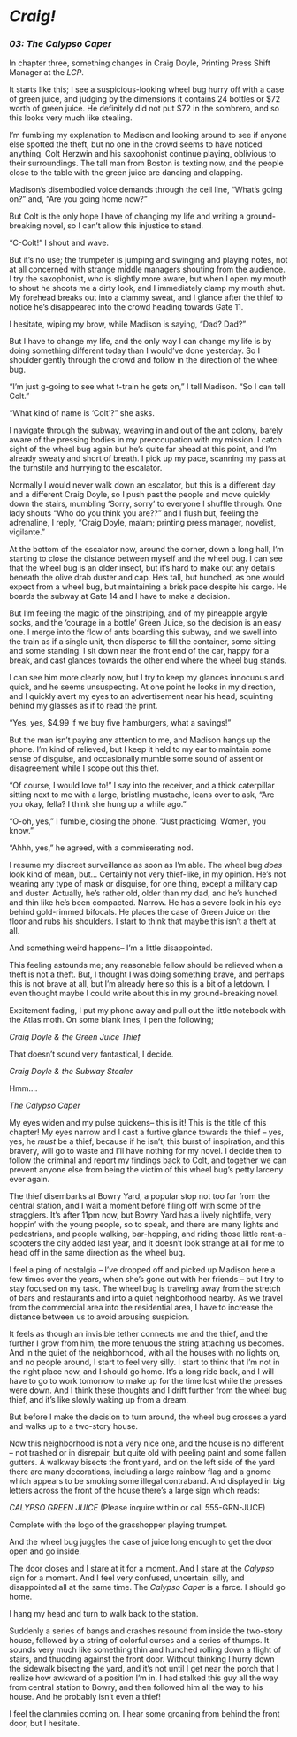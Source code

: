  # *Craig!*
### *03: The Calypso Caper*


In chapter three, something changes in Craig Doyle, Printing Press Shift Manager at the *LCP*.

It starts like this; I see a suspicious-looking wheel bug hurry off with a case of green juice, and judging by the dimensions it contains 24 bottles or $72 worth of green juice. He definitely did not put $72 in the sombrero, and so this looks very much like stealing.

I’m fumbling my explanation to Madison and looking around to see if anyone else spotted the theft, but no one in the crowd seems to have noticed anything. Colt Herzwin and his saxophonist continue playing, oblivious to their surroundings. The tall man from Boston is texting now, and the people close to the table with the green juice are dancing and clapping. 

Madison’s disembodied voice demands through the cell line, “What’s going on?” and, “Are you going home now?”

But Colt is the only hope I have of changing my life and writing a ground-breaking novel, so I can’t allow this injustice to stand.

“C-Colt!” I shout and wave.

But it’s no use; the trumpeter is jumping and swinging and playing notes, not at all concerned with strange middle managers shouting from the audience. I try the saxophonist, who is slightly more aware, but when I open my mouth to shout he shoots me a dirty look, and I immediately clamp my mouth shut. My forehead breaks out into a clammy sweat, and I glance after the thief to notice he’s disappeared into the crowd heading towards Gate 11.

I hesitate, wiping my brow, while Madison is saying, “Dad? Dad?”

But I have to change my life, and the only way I can change my life is by doing something different today than I would’ve done yesterday. So I shoulder gently through the crowd and follow in the direction of the wheel bug.

“I’m just g-going to see what t-train he gets on,” I tell Madison. “So I can tell Colt.”

“What kind of name is ‘Colt’?” she asks.

I navigate through the subway, weaving in and out of the ant colony, barely aware of the pressing bodies in my preoccupation with my mission. I catch sight of the wheel bug again but he’s quite far ahead at this point, and I’m already sweaty and short of breath. I pick up my pace, scanning my pass at the turnstile and hurrying to the escalator.

Normally I would never walk down an escalator, but this is a different day and a different Craig Doyle, so I push past the people and move quickly down the stairs, mumbling ‘Sorry, sorry’ to everyone I shuffle through. One lady shouts “Who do you think you are??” and I flush but, feeling the adrenaline, I reply, “Craig Doyle, ma’am; printing press manager, novelist, vigilante.”

At the bottom of the escalator now, around the corner, down a long hall, I’m starting to close the distance between myself and the wheel bug. I can see that the wheel bug is an older insect, but it’s hard to make out any details beneath the olive drab duster and cap. He’s tall, but hunched, as one would expect from a wheel bug, but maintaining a brisk pace despite his cargo. He boards the subway at Gate 14 and I have to make a decision.

But I’m feeling the magic of the pinstriping, and of my pineapple argyle socks, and the ‘courage in a bottle’ Green Juice, so the decision is an easy one. I merge into the flow of ants boarding this subway, and we swell into the train as if a single unit, then disperse to fill the container, some sitting and some standing. I sit down near the front end of the car, happy for a break, and cast glances towards the other end where the wheel bug stands.

I can see him more clearly now, but I try to keep my glances innocuous and quick, and he seems unsuspecting. At one point he looks in my direction, and I quickly avert my eyes to an advertisement near his head, squinting behind my glasses as if to read the print. 

“Yes, yes, $4.99 if we buy five hamburgers, what a savings!”

But the man isn’t paying any attention to me, and Madison hangs up the phone. I’m kind of relieved, but I keep it held to my ear to maintain some sense of disguise, and occasionally mumble some sound of assent or disagreement while I scope out this thief.

“Of course, I would love to!” I say into the receiver, and a thick caterpillar sitting next to me with a large, bristling mustache, leans over to ask, “Are you okay, fella? I think she hung up a while ago.”

“O-oh, yes,” I fumble, closing the phone. “Just practicing. Women, you know.”

“Ahhh, yes,” he agreed, with a commiserating nod. 

I resume my discreet surveillance as soon as I’m able. The wheel bug *does* look kind of mean, but… Certainly not very thief-like, in my opinion. He’s not wearing any type of mask or disguise, for one thing, except a military cap and duster. Actually, he’s rather old, older than my dad, and he’s hunched and thin like he’s been compacted. Narrow. He has a severe look in his eye behind gold-rimmed bifocals. He places the case of Green Juice on the floor and rubs his shoulders. I start to think that maybe this isn’t a theft at all.

And something weird happens– I’m a little disappointed. 

This feeling astounds me; any reasonable fellow should be relieved when a theft is not a theft. But, I thought I was doing something brave, and perhaps this is not brave at all, but I’m already here so this is a bit of a letdown. I even thought maybe I could write about this in my ground-breaking novel.

Excitement fading, I put my phone away and pull out the little notebook with the Atlas moth. On some blank lines, I pen the following;

*Craig Doyle & the Green Juice Thief*

That doesn’t sound very fantastical, I decide.

*Craig Doyle & the Subway Stealer*

Hmm….

*The Calypso Caper*

My eyes widen and my pulse quickens– this is it! This is the title of this chapter! My eyes narrow and I cast a furtive glance towards the thief – yes, yes, he *must* be a thief, because if he isn’t, this burst of inspiration, and this bravery, will go to waste and I’ll have nothing for my novel. I decide then to follow the criminal and report my findings back to Colt, and together we can prevent anyone else from being the victim of this wheel bug’s petty larceny ever again.

The thief disembarks at Bowry Yard, a popular stop not too far from the central station, and I wait a moment before filing off with some of the stragglers. It’s after 11pm now, but Bowry Yard has a lively nightlife, very hoppin’ with the young people, so to speak, and there are many lights and pedestrians, and people walking, bar-hopping, and riding those little rent-a-scooters the city added last year, and it doesn’t look strange at all for me to head off in the same direction as the wheel bug.

I feel a ping of nostalgia – I’ve dropped off and picked up Madison here a few times over the years, when she’s gone out with her friends – but I try to stay focused on my task. The wheel bug is traveling away from the stretch of bars and restaurants and into a quiet neighborhood nearby. As we travel from the commercial area into the residential area, I have to increase the distance between us to avoid arousing suspicion.

It feels as though an invisible tether connects me and the thief, and the further I grow from him, the more tenuous the string attaching us becomes. And in the quiet of the neighborhood, with all the houses with no lights on, and no people around, I start to feel very silly. I start to think that I’m not in the right place now, and I should go home. It’s a long ride back, and I will have to go to work tomorrow to make up for the time lost while the presses were down. And I think these thoughts and I drift further from the wheel bug thief, and it’s like slowly waking up from a dream.

But before I make the decision to turn around, the wheel bug crosses a yard and walks up to a two-story house. 

Now this neighborhood is not a very nice one, and the house is no different – not trashed or in disrepair, but quite old with peeling paint and some fallen gutters. A walkway bisects the front yard, and on the left side of the yard there are many decorations, including a large rainbow flag and a gnome which appears to be smoking some illegal contraband. And displayed in big letters across the front of the house there’s a large sign which reads:

*CALYPSO GREEN JUICE*
(Please inquire within or call 555-GRN-JUCE)

Complete with the logo of the grasshopper playing trumpet. 

And the wheel bug juggles the case of juice long enough to get the door open and go inside.

The door closes and I stare at it for a moment. And I stare at the *Calypso* sign for a moment. And I feel very confused, uncertain, silly, and disappointed all at the same time. The *Calypso Caper* is a farce. I should go home.

I hang my head and turn to walk back to the station.

Suddenly a series of bangs and crashes resound from inside the two-story house, followed by a string of colorful curses and a series of thumps. It sounds very much like something thin and hunched rolling down a flight of stairs, and thudding against the front door. Without thinking I hurry down the sidewalk bisecting the yard, and it’s not until I get near the porch that I realize how awkward of a position I’m in. I had stalked this guy all the way from central station to Bowry, and then followed him all the way to his house. And he probably isn’t even a thief!

I feel the clammies coming on. I hear some groaning from behind the front door, but I hesitate.
